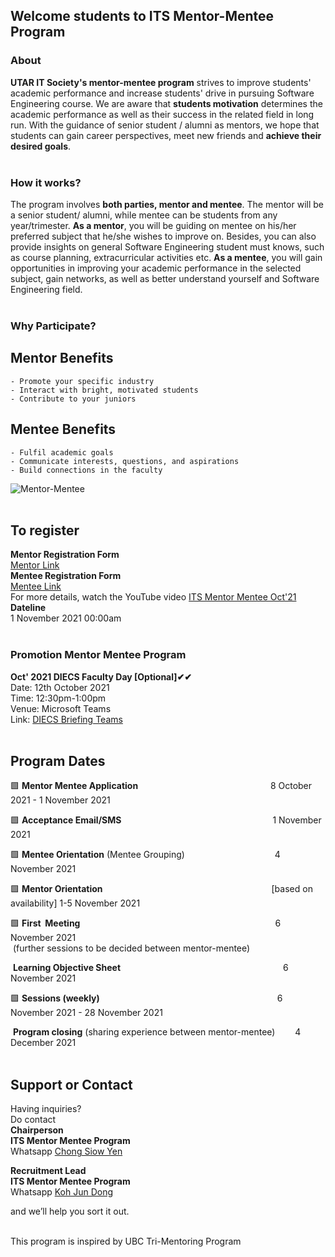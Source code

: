 ## Welcome students to ITS Mentor-Mentee Program

### About
**UTAR IT Society's mentor-mentee program** strives to improve students' academic performance and increase students' drive in pursuing Software Engineering course.
We are aware that **students motivation** determines the academic performance as well as their success in the related field in long run. 
With the guidance of senior student / alumni as mentors, we hope that students can gain career perspectives, meet new friends and **achieve their desired goals**.
<br /><br />

### How it works?
The program involves **both parties, mentor and mentee**. The mentor will be a senior student/ alumni, while mentee can be students from any year/trimester.
**As a mentor**, you will be guiding on mentee on his/her preferred subject that he/she wishes to improve on. 
Besides, you can also provide insights on general Software Engineering student must knows, such as course planning, extracurricular activities etc.
**As a mentee**, you will gain opportunities in improving your academic performance in the selected subject, gain networks, as well as better understand yourself and Software Engineering field.
<br /><br />

### Why Participate?

## Mentor Benefits
`- Promote your specific industry`<br />
`- Interact with bright, motivated students`<br />
`- Contribute to your juniors`

## Mentee Benefits
`- Fulfil academic goals`<br />
`- Communicate interests, questions, and aspirations`<br />
`- Build connections in the faculty`

![Mentor-Mentee](https://encrypted-tbn0.gstatic.com/images?q=tbn:ANd9GcQkSnPZa91kTOCBhTyMWq6T5MoPeu9443lJyw&usqp=CAU)
<br /><br />

## To register 
**Mentor Registration Form**<br />
[Mentor Link](https://forms.gle/HzQXgoZm8fjBPLKy8)<br />
**Mentee Registration Form**<br />
[Mentee Link](https://forms.gle/59d8F5sh21JVWmu66)<br />
For more details, watch the YouTube video [ITS Mentor Mentee Oct'21](https://youtu.be/rImu2yRWN7g)<br />
**Dateline**<br />
1 November 2021 00:00am
<br /><br />

### Promotion Mentor Mentee Program
**Oct' 2021 DIECS Faculty Day [Optional]✔✔**<br />
Date: 12th October 2021<br />
Time: 12:30pm-1:00pm<br />
Venue: Microsoft Teams<br />
Link: [DIECS Briefing Teams](https://teams.microsoft.com/l/team/19%3a64f76d4d8c7c466d876c8af48423965b%40thread.tacv2/conversations?groupId=509cea27-5ac4-42c3-bb2d-30e510498108&tenantId=4edf9354-0b3b-429a-bb8f-f21f957f1d1c)
<br /><br />

## Program Dates
🟩 **Mentor Mentee Application**&emsp;&emsp;&emsp;&emsp;&emsp;&emsp;&emsp;&emsp;&emsp;&emsp;&emsp;&emsp;&emsp;&emsp;&nbsp;&nbsp;&nbsp;  8 October 2021 -  1 November 2021

🟩 **Acceptance Email/SMS**&emsp;&emsp;&emsp;&emsp;&emsp;&emsp;&emsp;&emsp;&emsp;&emsp;&emsp;&emsp;&emsp;&emsp;&emsp;&emsp;&emsp;   1 November 2021

🟩 **Mentee Orientation** (Mentee Grouping)&emsp;&emsp;&emsp;&emsp;&emsp;&emsp;&emsp;&emsp;&emsp;&emsp;  4 November 2021

🟩 **Mentor Orientation**&emsp;&emsp;&emsp;&emsp;&emsp;&emsp;&emsp;&emsp;&emsp;&emsp;&emsp;&emsp;&emsp;&emsp;&emsp;&emsp;&emsp;&emsp;&emsp;   [based on availability] 1-5 November 2021   

🟩 **First &nbsp;Meeting**&emsp;&emsp;&emsp;&emsp;&emsp;&emsp;&emsp;&emsp;&emsp;&emsp;&emsp;&emsp;&emsp;&emsp;&emsp;&emsp;&emsp;&emsp;&emsp;&emsp;&emsp;&emsp;  6 November 2021<br />
&nbsp;(further sessions to be decided between mentor-mentee)      

&nbsp;**Learning Objective Sheet**&emsp;&emsp;&emsp;&emsp;&emsp;&emsp;&emsp;&emsp;&emsp;&emsp;&emsp;&emsp;&emsp;&emsp;&emsp;&emsp;&emsp;&emsp;&nbsp; 6 November 2021

🟩 **Sessions (weekly)**&emsp;&emsp;&emsp;&emsp;&emsp;&emsp;&emsp;&emsp;&emsp;&emsp;&emsp;&emsp;&emsp;&emsp;&emsp;&emsp;&emsp;&emsp;&emsp;&emsp;   6 November 2021 - 28 November 2021

&nbsp;**Program closing** (sharing experience between mentor-mentee)&emsp;&emsp; 4 December 2021
<br /><br />

## Support or Contact
Having inquiries?<br />
Do contact<br />
**Chairperson**<br />
**ITS Mentor Mentee Program**<br />
Whatsapp [Chong Siow Yen](https://wa.me/+60182017978) <br />

**Recruitment Lead**<br />
**ITS Mentor Mentee Program**<br />
Whatsapp [Koh Jun Dong](https://wa.me/+60169312233) <br />

and we’ll help you sort it out.
<br /><br />

This program is inspired by UBC Tri-Mentoring Program
